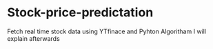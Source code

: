 # Stock-price-predictation
Fetch real time stock data using YTfinace and Pyhton Algoritham
I will explain afterwards
